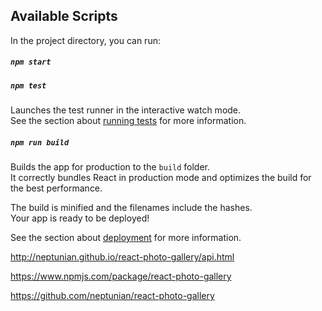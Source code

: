 ## Available Scripts

In the project directory, you can run:

##### `npm start`

##### `npm test`

Launches the test runner in the interactive watch mode.<br />
See the section about [running tests](https://facebook.github.io/create-react-app/docs/running-tests) for more information.

##### `npm run build`

Builds the app for production to the `build` folder.<br />
It correctly bundles React in production mode and optimizes the build for the best performance.

The build is minified and the filenames include the hashes.<br />
Your app is ready to be deployed!

See the section about [deployment](https://facebook.github.io/create-react-app/docs/deployment) for more information.

http://neptunian.github.io/react-photo-gallery/api.html

https://www.npmjs.com/package/react-photo-gallery

https://github.com/neptunian/react-photo-gallery
